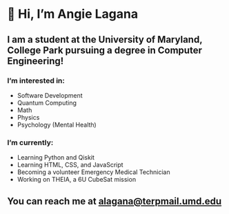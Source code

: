 # 👋 Hi, I’m Angie Lagana
## I am a student at the University of Maryland, College Park pursuing a degree in Computer Engineering!
### I’m interested in:
  - Software Development
  - Quantum Computing
  - Math
  - Physics 
  - Psychology (Mental Health)


### I’m currently:
  - Learning Python and Qiskit
  - Learning HTML, CSS, and JavaScript
  - Becoming a volunteer Emergency Medical Technician
  - Working on THEIA, a 6U CubeSat mission

## You can reach me at alagana@terpmail.umd.edu
